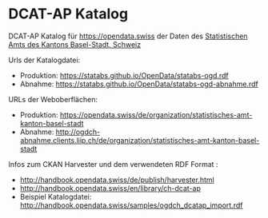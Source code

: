# DCAT-AP Katalog 
DCAT-AP Katalog für https://opendata.swiss der Daten des [Statistischen Amts des Kantons Basel-Stadt, Schweiz](http://www.statistik.bs.ch)

Urls der Katalogdatei: 
- Produktion: https://statabs.github.io/OpenData/statabs-ogd.rdf
- Abnahme: https://statabs.github.io/OpenData/statabs-ogd-abnahme.rdf 

URLs der Weboberflächen: 
- Produktion: https://opendata.swiss/de/organization/statistisches-amt-kanton-basel-stadt
- Abnahme: http://ogdch-abnahme.clients.liip.ch/de/organization/statistisches-amt-kanton-basel-stadt

Infos zum CKAN Harvester und dem verwendeten RDF Format : 
- http://handbook.opendata.swiss/de/publish/harvester.html
- http://handbook.opendata.swiss/en/library/ch-dcat-ap
- Beispiel Katalogdatei: http://handbook.opendata.swiss/samples/ogdch_dcatap_import.rdf 
